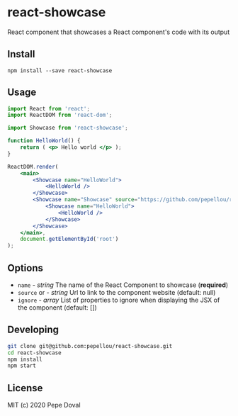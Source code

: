 # react-showcase
React component that showcases a React component's code with its output


## Install

```
npm install --save react-showcase
```

## Usage

```jsx
import React from 'react';
import ReactDOM from 'react-dom';

import Showcase from 'react-showcase';

function HelloWorld() {
    return ( <p> Hello world </p> );
}

ReactDOM.render(
    <main>
        <Showcase name="HelloWorld">
            <HelloWorld />
        </Showcase>
        <Showcase name="Showcase" source="https://github.com/pepellou/react-showcase">
            <Showcase name="HelloWorld">
                <HelloWorld />
            </Showcase>
        </Showcase>
    </main>,
    document.getElementById('root')
);
```

## Options

- `name` - _string_ The name of the React Component to showcase (**required**)
- `source` or - _string_ Url to link to the component website (default: null)
- `ignore` - _array_ List of properties to ignore when displaying the JSX of the component (default: [])


## Developing

```bash
git clone git@github.com:pepellou/react-showcase.git
cd react-showcase
npm install
npm start
```

## License

MIT (c) 2020 Pepe Doval
